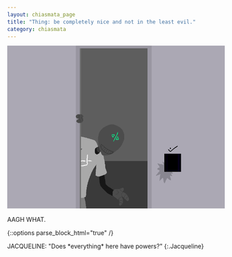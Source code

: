 ```yaml
---
layout: chiasmata_page
title: "Thing: be completely nice and not in the least evil."
category: chiasmata
---
```


![88](/chiasmata/images/narrative/087.gif)

AAGH WHAT.

{::options parse_block_html="true" /}
<div class="dialogue">
JACQUELINE: "Does *everything* here have powers?" 
{:.Jacqueline}
</div>